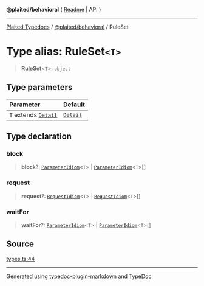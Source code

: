 **@plaited/behavioral** ( [Readme](../README.md) \| API )

***

[Plaited Typedocs](../../../modules.md) / [@plaited/behavioral](../modules.md) / RuleSet

# Type alias: RuleSet`<T>`

> **RuleSet**\<`T`\>: `object`

## Type parameters

| Parameter | Default |
| :------ | :------ |
| `T` extends [`Detail`](Detail.md) | [`Detail`](Detail.md) |

## Type declaration

### block

> **block**?: [`ParameterIdiom`](ParameterIdiom.md)\<`T`\> \| [`ParameterIdiom`](ParameterIdiom.md)\<`T`\>[]

### request

> **request**?: [`RequestIdiom`](RequestIdiom.md)\<`T`\> \| [`RequestIdiom`](RequestIdiom.md)\<`T`\>[]

### waitFor

> **waitFor**?: [`ParameterIdiom`](ParameterIdiom.md)\<`T`\> \| [`ParameterIdiom`](ParameterIdiom.md)\<`T`\>[]

## Source

[types.ts:44](https://github.com/plaited/plaited/blob/317e868/libs/behavioral/src/types.ts#L44)

***

Generated using [typedoc-plugin-markdown](https://www.npmjs.com/package/typedoc-plugin-markdown) and [TypeDoc](https://typedoc.org/)
